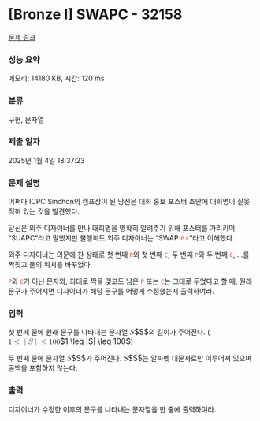 # [Bronze I] SWAPC - 32158 

[문제 링크](https://www.acmicpc.net/problem/32158) 

### 성능 요약

메모리: 14180 KB, 시간: 120 ms

### 분류

구현, 문자열

### 제출 일자

2025년 1월 4일 18:37:23

### 문제 설명

<p>어쩌다 ICPC Sinchon의 캠프장이 된 당신은 대회 홍보 포스터 초안에 대회명이 잘못 적혀 있는 것을 발견했다.</p>

<p>당신은 외주 디자이너를 만나 대회명을 명확히 알려주기 위해 포스터를 가리키며 “SUAPC”라고 말했지만 불행히도 외주 디자이너는 “SWAP <span style="color:#e74c3c;"><code>P</code></span> <span style="color:#e74c3c;"><code>C</code></span>”라고 이해했다.</p>

<p>외주 디자이너는 의문에 찬 상태로 첫 번째 <span style="color:#e74c3c;"><code>P</code></span>와 첫 번째 <span style="color:#e74c3c;"><code>C</code></span>, 두 번째 <span style="color:#e74c3c;"><code>P</code></span>와 두 번째 <span style="color:#e74c3c;"><code>C</code></span>, …를 짝짓고 둘의 위치를 바꾸었다.</p>

<p><span style="color:#e74c3c;"><code>P</code></span>와 <span style="color:#e74c3c;"><code>C</code></span>가 아닌 문자와, 최대로 짝을 맺고도 남은 <span style="color:#e74c3c;"><code>P</code></span> 또는 <span style="color:#e74c3c;"><code>C</code></span>는 그대로 두었다고 할 때, 원래 문구가 주어지면 디자이너가 해당 문구를 어떻게 수정했는지 출력하여라.</p>

### 입력 

 <p>첫 번째 줄에 원래 문구를 나타내는 문자열 <mjx-container class="MathJax" jax="CHTML" style="font-size: 109%; position: relative;"><mjx-math class="MJX-TEX" aria-hidden="true"><mjx-mi class="mjx-i"><mjx-c class="mjx-c1D446 TEX-I"></mjx-c></mjx-mi></mjx-math><mjx-assistive-mml unselectable="on" display="inline"><math xmlns="http://www.w3.org/1998/Math/MathML"><mi>S</mi></math></mjx-assistive-mml><span aria-hidden="true" class="no-mathjax mjx-copytext">$S$</span></mjx-container>의 길이가 주어진다. (<mjx-container class="MathJax" jax="CHTML" style="font-size: 109%; position: relative;"><mjx-math class="MJX-TEX" aria-hidden="true"><mjx-mn class="mjx-n"><mjx-c class="mjx-c31"></mjx-c></mjx-mn><mjx-mo class="mjx-n" space="4"><mjx-c class="mjx-c2264"></mjx-c></mjx-mo><mjx-texatom space="4" texclass="ORD"><mjx-mo class="mjx-n"><mjx-c class="mjx-c7C"></mjx-c></mjx-mo></mjx-texatom><mjx-mi class="mjx-i"><mjx-c class="mjx-c1D446 TEX-I"></mjx-c></mjx-mi><mjx-texatom texclass="ORD"><mjx-mo class="mjx-n"><mjx-c class="mjx-c7C"></mjx-c></mjx-mo></mjx-texatom><mjx-mo class="mjx-n" space="4"><mjx-c class="mjx-c2264"></mjx-c></mjx-mo><mjx-mn class="mjx-n" space="4"><mjx-c class="mjx-c31"></mjx-c><mjx-c class="mjx-c30"></mjx-c><mjx-c class="mjx-c30"></mjx-c></mjx-mn></mjx-math><mjx-assistive-mml unselectable="on" display="inline"><math xmlns="http://www.w3.org/1998/Math/MathML"><mn>1</mn><mo>≤</mo><mrow data-mjx-texclass="ORD"><mo stretchy="false">|</mo></mrow><mi>S</mi><mrow data-mjx-texclass="ORD"><mo stretchy="false">|</mo></mrow><mo>≤</mo><mn>100</mn></math></mjx-assistive-mml><span aria-hidden="true" class="no-mathjax mjx-copytext">$1 \leq |S| \leq 100$</span></mjx-container>)</p>

<p>두 번째 줄에 문자열 <mjx-container class="MathJax" jax="CHTML" style="font-size: 109%; position: relative;"><mjx-math class="MJX-TEX" aria-hidden="true"><mjx-mi class="mjx-i"><mjx-c class="mjx-c1D446 TEX-I"></mjx-c></mjx-mi></mjx-math><mjx-assistive-mml unselectable="on" display="inline"><math xmlns="http://www.w3.org/1998/Math/MathML"><mi>S</mi></math></mjx-assistive-mml><span aria-hidden="true" class="no-mathjax mjx-copytext">$S$</span></mjx-container>가 주어진다. <mjx-container class="MathJax" jax="CHTML" style="font-size: 109%; position: relative;"><mjx-math class="MJX-TEX" aria-hidden="true"><mjx-mi class="mjx-i"><mjx-c class="mjx-c1D446 TEX-I"></mjx-c></mjx-mi></mjx-math><mjx-assistive-mml unselectable="on" display="inline"><math xmlns="http://www.w3.org/1998/Math/MathML"><mi>S</mi></math></mjx-assistive-mml><span aria-hidden="true" class="no-mathjax mjx-copytext">$S$</span></mjx-container>는 알파벳 대문자로만 이루어져 있으며 공백을 포함하지 않는다.</p>

### 출력 

 <p>디자이너가 수정한 이후의 문구를 나타내는 문자열을 한 줄에 출력하여라.</p>

